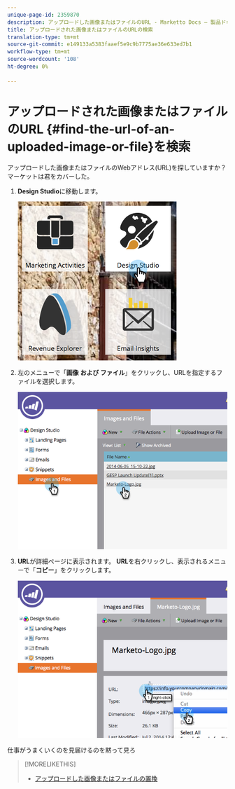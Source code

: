 ```yaml
---
unique-page-id: 2359870
description: アップロードした画像またはファイルのURL - Marketto Docs — 製品ドキュメント
title: アップロードされた画像またはファイルのURLの検索
translation-type: tm+mt
source-git-commit: e149133a5383faaef5e9c9b7775ae36e633ed7b1
workflow-type: tm+mt
source-wordcount: '108'
ht-degree: 0%

---
```



# アップロードされた画像またはファイルのURL {#find-the-url-of-an-uploaded-image-or-file}を検索

アップロードした画像またはファイルのWebアドレス(URL)を探していますか？ マーケットは君をカバーした。

1. **Design Studio**&#x200B;に移動します。

   ![](assets/designstudio-4.png)

1. 左のメニューで「**画像** **および** **ファイル**」をクリックし、URLを指定するファイルを選択します。

   ![](assets/image2014-9-25-14-3a47-3a53.png)

1. **URL**&#x200B;が詳細ページに表示されます。 **URL**&#x200B;を右クリックし、表示されるメニューで「**コピー**」をクリックします。

   ![](assets/image2014-9-25-14-3a48-3a16.png)

仕事がうまくいくのを見届けるのを黙って見ろ

>[!MORELIKETHIS]
>
>* [アップロードした画像またはファイルの置換](replace-an-uploaded-image-or-file.md)

>



